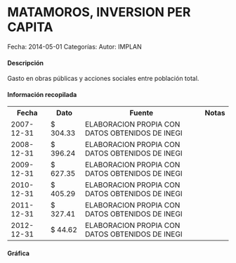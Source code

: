 MATAMOROS, INVERSION PER CAPITA
=====

Fecha: 2014-05-01
Categorías: 
Autor: IMPLAN

#### Descripción

Gasto en obras públicas y acciones sociales entre población total.

#### Información recopilada

<table class="table table-hover table-bordered">
  <tr><th>Fecha</th><th>Dato</th><th>Fuente</th><th>Notas</th></tr>
  <tr><td>2007-12-31</td><td>$ 304.33</td><td>ELABORACION PROPIA CON DATOS OBTENIDOS DE INEGI</td><td></td></tr>
  <tr><td>2008-12-31</td><td>$ 396.24</td><td>ELABORACION PROPIA CON DATOS OBTENIDOS DE INEGI</td><td></td></tr>
  <tr><td>2009-12-31</td><td>$ 627.35</td><td>ELABORACION PROPIA CON DATOS OBTENIDOS DE INEGI</td><td></td></tr>
  <tr><td>2010-12-31</td><td>$ 405.29</td><td>ELABORACION PROPIA CON DATOS OBTENIDOS DE INEGI</td><td></td></tr>
  <tr><td>2011-12-31</td><td>$ 327.41</td><td>ELABORACION PROPIA CON DATOS OBTENIDOS DE INEGI</td><td></td></tr>
  <tr><td>2012-12-31</td><td>$ 44.62</td><td>ELABORACION PROPIA CON DATOS OBTENIDOS DE INEGI</td><td></td></tr>
</table>

#### Gráfica

<div id="Morriskmutarwc" class="grafica"></div>
  <!-- JAVASCRIPT DE LA GRAFICA EN Morriskmutarwc -->
  <script>
  new Morris.Bar({
    element: 'Morriskmutarwc',
    data: [
      { fecha: '2007-12-31', dato: 304.33 },
      { fecha: '2008-12-31', dato: 396.24 },
      { fecha: '2009-12-31', dato: 627.35 },
      { fecha: '2010-12-31', dato: 405.29 },
      { fecha: '2011-12-31', dato: 327.41 },
      { fecha: '2012-12-31', dato: 44.62 }
    ],
    xkey: 'fecha',
    ykeys: ['dato'],
    labels: ['Dato']
  });
  </script>

